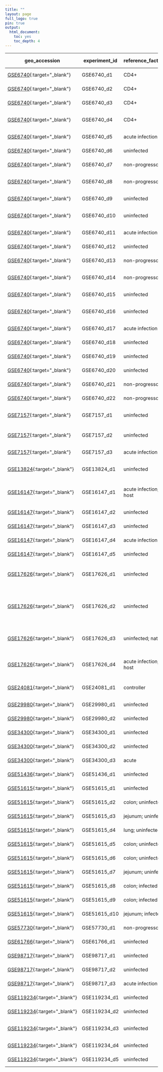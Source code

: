 ```yaml
---
title: ""
layout: page
full_logo: true
pin: true
output:
  html_document:
    toc: yes
    toc_depth: 4
---
```


| geo_accession                                                                               | experiment_id | reference_factor_name         | test_factor_name                  | platform_id | num_samples | num_samples_per_group (phenodata)                                                                                                                                                                                         | species                                 | sp_ncbi_id |
| ------------------------------------------------------------------------------------------- | ------------- | ----------------------------- | --------------------------------- | ----------- | ----------- | ------------------------------------------------------------------------------------------------------------------------------------------------------------------------------------------------------------------------- | --------------------------------------- | ---------- |
| [GSE6740](https://www.ncbi.nlm.nih.gov/geo/query/acc.cgi?acc=GSE6740){:target="_blank"}     | GSE6740_d1    | CD4+                          | CD8+                              | GPL96       | 10          | [5 CD4 acute; 5 CD8 acute](https://github.com/hihisiv/phenodata/blob/main/GSE6740_d1.csv){:target="_blank"}                                                                                                               | *Homo sapiens*                        | 9606       |
| [GSE6740](https://www.ncbi.nlm.nih.gov/geo/query/acc.cgi?acc=GSE6740){:target="_blank"}     | GSE6740_d2    | CD4+                          | CD8+                              | GPL96       | 10          | [5 CD4 chronic; 5 CD8 chronic](https://github.com/hihisiv/phenodata/blob/main/GSE6740_d2.csv){:target="_blank"}                                                                                                           | *Homo sapiens*                        | 9606       |
| [GSE6740](https://www.ncbi.nlm.nih.gov/geo/query/acc.cgi?acc=GSE6740){:target="_blank"}     | GSE6740_d3    | CD4+                          | CD8+                              | GPL96       | 10          | [5 CD4 uninfected; 5 CD8 uninfected](https://github.com/hihisiv/phenodata/blob/main/GSE6740_d3.csv){:target="_blank"}                                                                                                     | *Homo sapiens*                        | 9606       |
| [GSE6740](https://www.ncbi.nlm.nih.gov/geo/query/acc.cgi?acc=GSE6740){:target="_blank"}     | GSE6740_d4    | CD4+                          | CD8+                              | GPL96       | 10          | [5 CD4 non-progressor; 5 CD8 non-progressor](https://github.com/hihisiv/phenodata/blob/main/GSE6740_d4.csv){:target="_blank"}                                                                                             | *Homo sapiens*                        | 9606       |
| [GSE6740](https://www.ncbi.nlm.nih.gov/geo/query/acc.cgi?acc=GSE6740){:target="_blank"}     | GSE6740_d5    | acute infection               | chronic infection                 | GPL96       | 10          | [5 CD4 acute; 5 CD4 chronic](https://github.com/hihisiv/phenodata/blob/main/GSE6740_d5.csv){:target="_blank"}                                                                                                             | *Homo sapiens*                        | 9606       |
| [GSE6740](https://www.ncbi.nlm.nih.gov/geo/query/acc.cgi?acc=GSE6740){:target="_blank"}     | GSE6740_d6    | uninfected                    | acute infection                   | GPL96       | 10          | [5 CD4 uninfected; 5 CD4 acute](https://github.com/hihisiv/phenodata/blob/main/GSE6740_d6.csv){:target="_blank"}                                                                                                          | *Homo sapiens*                        | 9606       |
| [GSE6740](https://www.ncbi.nlm.nih.gov/geo/query/acc.cgi?acc=GSE6740){:target="_blank"}     | GSE6740_d7    | non-progressor                | acute infection                   | GPL96       | 10          | [5 CD4 non-progressor; 5 CD4 acute](https://github.com/hihisiv/phenodata/blob/main/GSE6740_d7.csv){:target="_blank"}                                                                                                      | *Homo sapiens*                        | 9606       |
| [GSE6740](https://www.ncbi.nlm.nih.gov/geo/query/acc.cgi?acc=GSE6740){:target="_blank"}     | GSE6740_d8    | non-progressor                | chronic infection                 | GPL96       | 10          | [5 CD4 non-progressor; 5 CD4 chronic](https://github.com/hihisiv/phenodata/blob/main/GSE6740_d8.csv){:target="_blank"}                                                                                                    | *Homo sapiens*                        | 9606       |
| [GSE6740](https://www.ncbi.nlm.nih.gov/geo/query/acc.cgi?acc=GSE6740){:target="_blank"}     | GSE6740_d9    | uninfected                    | chronic infection                 | GPL96       | 10          | [5 CD4 uninfected; 5 CD4 chronic](https://github.com/hihisiv/phenodata/blob/main/GSE6740_d9.csv){:target="_blank"}                                                                                                        | *Homo sapiens*                        | 9606       |
| [GSE6740](https://www.ncbi.nlm.nih.gov/geo/query/acc.cgi?acc=GSE6740){:target="_blank"}     | GSE6740_d10   | uninfected                    | non-progressor                    | GPL96       | 10          | [5 CD4 uninfected; 5 CD4 non-progressor](https://github.com/hihisiv/phenodata/blob/main/GSE6740_d10.csv){:target="_blank"}                                                                                                | *Homo sapiens*                        | 9606       |
| [GSE6740](https://www.ncbi.nlm.nih.gov/geo/query/acc.cgi?acc=GSE6740){:target="_blank"}     | GSE6740_d11   | acute infection               | chronic infection                 | GPL96       | 10          | [5 CD8 acute; 5 CD8 chronic](https://github.com/hihisiv/phenodata/blob/main/GSE6740_d11.csv){:target="_blank"}                                                                                                            | *Homo sapiens*                        | 9606       |
| [GSE6740](https://www.ncbi.nlm.nih.gov/geo/query/acc.cgi?acc=GSE6740){:target="_blank"}     | GSE6740_d12   | uninfected                    | acute infection                   | GPL96       | 10          | [5 CD8 uninfected; 5 CD8 acute](https://github.com/hihisiv/phenodata/blob/main/GSE6740_d12.csv){:target="_blank"}                                                                                                         | *Homo sapiens*                        | 9606       |
| [GSE6740](https://www.ncbi.nlm.nih.gov/geo/query/acc.cgi?acc=GSE6740){:target="_blank"}     | GSE6740_d13   | non-progressor                | acute infection                   | GPL96       | 10          | [5 CD8 non-progressor; 5 CD8 acute](https://github.com/hihisiv/phenodata/blob/main/GSE6740_d13.csv){:target="_blank"}                                                                                                     | *Homo sapiens*                        | 9606       |
| [GSE6740](https://www.ncbi.nlm.nih.gov/geo/query/acc.cgi?acc=GSE6740){:target="_blank"}     | GSE6740_d14   | non-progressor                | chronic infection                 | GPL96       | 10          | [5 CD8 non-progressor; 5 CD8 chronic](https://github.com/hihisiv/phenodata/blob/main/GSE6740_d14.csv){:target="_blank"}                                                                                                   | *Homo sapiens*                        | 9606       |
| [GSE6740](https://www.ncbi.nlm.nih.gov/geo/query/acc.cgi?acc=GSE6740){:target="_blank"}     | GSE6740_d15   | uninfected                    | chronic infection                 | GPL96       | 10          | [5 CD8 uninfected; 5 CD8 chronic](https://github.com/hihisiv/phenodata/blob/main/GSE6740_d15.csv){:target="_blank"}                                                                                                       | *Homo sapiens*                        | 9606       |
| [GSE6740](https://www.ncbi.nlm.nih.gov/geo/query/acc.cgi?acc=GSE6740){:target="_blank"}     | GSE6740_d16   | uninfected                    | non-progressor                    | GPL96       | 10          | [5 CD8 uninfected; 5 CD8 non-progressor](https://github.com/hihisiv/phenodata/blob/main/GSE6740_d16.csv){:target="_blank"}                                                                                                | *Homo sapiens*                        | 9606       |
| [GSE6740](https://www.ncbi.nlm.nih.gov/geo/query/acc.cgi?acc=GSE6740){:target="_blank"}     | GSE6740_d17   | acute infection               | chronic infection                 | GPL96       | 20          | [10 acute; 10 chronic](https://github.com/hihisiv/phenodata/blob/main/GSE6740_d17.csv){:target="_blank"}                                                                                                                  | *Homo sapiens*                        | 9606       |
| [GSE6740](https://www.ncbi.nlm.nih.gov/geo/query/acc.cgi?acc=GSE6740){:target="_blank"}     | GSE6740_d18   | uninfected                    | acute infection                   | GPL96       | 20          | [10 uninfected; 10 acute](https://github.com/hihisiv/phenodata/blob/main/GSE6740_d18.csv){:target="_blank"}                                                                                                               | *Homo sapiens*                        | 9606       |
| [GSE6740](https://www.ncbi.nlm.nih.gov/geo/query/acc.cgi?acc=GSE6740){:target="_blank"}     | GSE6740_d19   | uninfected                    | chronic infection                 | GPL96       | 20          | [10 uninfected; 10 chronic](https://github.com/hihisiv/phenodata/blob/main/GSE6740_d19.csv){:target="_blank"}                                                                                                             | *Homo sapiens*                        | 9606       |
| [GSE6740](https://www.ncbi.nlm.nih.gov/geo/query/acc.cgi?acc=GSE6740){:target="_blank"}     | GSE6740_d20   | uninfected                    | non-progressor                    | GPL96       | 20          | [10 uninfected; 10 non-progressor](https://github.com/hihisiv/phenodata/blob/main/GSE6740_d20.csv){:target="_blank"}                                                                                                      | *Homo sapiens*                        | 9606       |
| [GSE6740](https://www.ncbi.nlm.nih.gov/geo/query/acc.cgi?acc=GSE6740){:target="_blank"}     | GSE6740_d21   | non-progressor                | acute infection                   | GPL96       | 20          | [10 non-progressor; 10 acute](https://github.com/hihisiv/phenodata/blob/main/GSE6740_d21.csv){:target="_blank"}                                                                                                           | *Homo sapiens*                        | 9606       |
| [GSE6740](https://www.ncbi.nlm.nih.gov/geo/query/acc.cgi?acc=GSE6740){:target="_blank"}     | GSE6740_d22   | non-progressor                | chronic infection                 | GPL96       | 20          | [10 non-progressor; 10 chronic](https://github.com/hihisiv/phenodata/blob/main/GSE6740_d22.csv){:target="_blank"}                                                                                                         | *Homo sapiens*                        | 9606       |
| [GSE7157](https://www.ncbi.nlm.nih.gov/geo/query/acc.cgi?acc=GSE7157){:target="_blank"}     | GSE7157_d1    | uninfected                    | acute infection                   | GPL3535     | 14          | [7 at baseline prior to infection; 7 week 2](https://github.com/hihisiv/phenodata/blob/main/GSE7157_d1.csv){:target="_blank"}                                                                                             | Macaca fascicularis                     | 9541       |
| [GSE7157](https://www.ncbi.nlm.nih.gov/geo/query/acc.cgi?acc=GSE7157){:target="_blank"}     | GSE7157_d2    | uninfected                    | chronic infection                 | GPL3535     | 14          | [7 at baseline prior to infection; 7 week 20](https://github.com/hihisiv/phenodata/blob/main/GSE7157_d2.csv){:target="_blank"}                                                                                            | Macaca fascicularis                     | 9541       |
| [GSE7157](https://www.ncbi.nlm.nih.gov/geo/query/acc.cgi?acc=GSE7157){:target="_blank"}     | GSE7157_d3    | acute infection               | chronic infection                 | GPL3535     | 14          | [7 week 2; 7 week 20](https://github.com/hihisiv/phenodata/blob/main/GSE7157_d3.csv){:target="_blank"}                                                                                                                    | Macaca fascicularis                     | 9541       |
| [GSE13824](https://www.ncbi.nlm.nih.gov/geo/query/acc.cgi?acc=GSE13824){:target="_blank"}   | GSE13824_d1   | uninfected                    | infected                          | GPL3535     | 36          | [9 uninfected (18 samples) and 9 infected (18 samples) RMs](https://github.com/hihisiv/phenodata/blob/main/GSE13824_d1.csv){:target="_blank"}                                                                             | *Macaca mulatta*                      | 9544       |
| [GSE16147](https://www.ncbi.nlm.nih.gov/geo/query/acc.cgi?acc=GSE16147){:target="_blank"}   | GSE16147_d1   | acute infection; natural host | acute infection; non_natural host | GPL3535     | 47          | [25 SM; 22 RM](https://github.com/hihisiv/phenodata/blob/main/GSE16147_d1.csv){:target="_blank"}                                                                                                                          | *Cercocebus atys*; *Macaca mulatta* | 9531; 9544 |
| [GSE16147](https://www.ncbi.nlm.nih.gov/geo/query/acc.cgi?acc=GSE16147){:target="_blank"}   | GSE16147_d2   | uninfected                    | acute infection                   | GPL3535     | 28          | [3 SM uninfected; 25 SM acute](https://github.com/hihisiv/phenodata/blob/main/GSE16147_d2.csv){:target="_blank"}                                                                                                          | *Cercocebus atys*                     | 9531       |
| [GSE16147](https://www.ncbi.nlm.nih.gov/geo/query/acc.cgi?acc=GSE16147){:target="_blank"}   | GSE16147_d3   | uninfected                    | chronic infection                 | GPL3535     | 8           | [3 SM uninfected; 5 SM chronic](https://github.com/hihisiv/phenodata/blob/main/GSE16147_d3.csv){:target="_blank"}                                                                                                         | *Cercocebus atys*                     | 9531       |
| [GSE16147](https://www.ncbi.nlm.nih.gov/geo/query/acc.cgi?acc=GSE16147){:target="_blank"}   | GSE16147_d4   | acute infection               | chronic infection                 | GPL3535     | 30          | [25 SM acute; 5 SM chronic](https://github.com/hihisiv/phenodata/blob/main/GSE16147_d4.csv){:target="_blank"}                                                                                                             | *Cercocebus atys*                     | 9531       |
| [GSE16147](https://www.ncbi.nlm.nih.gov/geo/query/acc.cgi?acc=GSE16147){:target="_blank"}   | GSE16147_d5   | uninfected                    | acute infection                   | GPL3535     | 30          | [8 RM uninfected; 22 RM acute](https://github.com/hihisiv/phenodata/blob/main/GSE16147_d5.csv){:target="_blank"}                                                                                                          | *Macaca mulatta*                      | 9544       |
| [GSE17626](https://www.ncbi.nlm.nih.gov/geo/query/acc.cgi?acc=GSE17626){:target="_blank"}   | GSE17626_d1   | uninfected                    | acute infection                   | GPL3535     | 16          | [4 RMs without SIV infection (8 samples) and 4 RMs SIVmac239-infected (14 dpi; 8 samples)](https://github.com/hihisiv/phenodata/blob/main/GSE17626_d1.csv){:target="_blank"}                                              | *Macaca mulatta*                      | 9544       |
| [GSE17626](https://www.ncbi.nlm.nih.gov/geo/query/acc.cgi?acc=GSE17626){:target="_blank"}   | GSE17626_d2   | uninfected                    | acute infection                   | GPL3535     | 12          | [2 SMs prior to infection (FRs and Fuv; 4 samples); 2 SMs at 14 dpi (FRs and FWv; 4 samples); 2 SMs at 30 dpi (Fuv and FWv; 4 samples)](https://github.com/hihisiv/phenodata/blob/main/GSE17626_d2.csv){:target="_blank"} | *Cercocebus atys*                     | 9531       |
| [GSE17626](https://www.ncbi.nlm.nih.gov/geo/query/acc.cgi?acc=GSE17626){:target="_blank"}   | GSE17626_d3   | uninfected; natural host      | uninfected; acute                 | GPL3535     | 12          | [4 SM uninfected; 8 RM uninfected ](https://github.com/hihisiv/phenodata/blob/main/GSE17626_d3.csv){:target="_blank"}                                                                                                     | *Cercocebus atys*; *Macaca mulatta* | 9531; 9544 |
| [GSE17626](https://www.ncbi.nlm.nih.gov/geo/query/acc.cgi?acc=GSE17626){:target="_blank"}   | GSE17626_d4   | acute infection; natural host | acute infection; non_natural host | GPL3535     | 16          | [8 SM acute; 8 RM acute](https://github.com/hihisiv/phenodata/blob/main/GSE17626_d4.csv){:target="_blank"}                                                                                                                | *Cercocebus atys*; *Macaca mulatta* | 9531; 9544 |
| [GSE24081](https://www.ncbi.nlm.nih.gov/geo/query/acc.cgi?acc=GSE24081){:target="_blank"}   | GSE24081_d1   | controller                    | chronic infection                 | GPL3921     | 42          | [24 HIV controllers; 18 chronic progressors](https://github.com/hihisiv/phenodata/blob/main/GSE24081_d1.csv){:target="_blank"}                                                                                            | *Homo sapiens*                        | 9606       |
| [GSE29980](https://www.ncbi.nlm.nih.gov/geo/query/acc.cgi?acc=GSE29980){:target="_blank"}   | GSE29980_d1   | uninfected                    | acute infection                   | GPL3535     | 8           | [4 RM uninfected; 4 RM acute](https://github.com/hihisiv/phenodata/blob/main/GSE29980_d1.csv){:target="_blank"}                                                                                                           | *Macaca mulatta*                      | 9544       |
| [GSE29980](https://www.ncbi.nlm.nih.gov/geo/query/acc.cgi?acc=GSE29980){:target="_blank"}   | GSE29980_d2   | uninfected                    | chronic infection                 | GPL3535     | 8           | [4 SM uninfected; 4 SM chronic](https://github.com/hihisiv/phenodata/blob/main/GSE29980_d2.csv){:target="_blank"}                                                                                                         |                                         | 9531       |
| [GSE34300](https://www.ncbi.nlm.nih.gov/geo/query/acc.cgi?acc=GSE34300){:target="_blank"}   | GSE34300_d1   | uninfected                    | acute infection                   | GPL3535     | 6           | [3 uninfected; 3 acute](https://github.com/hihisiv/phenodata/blob/main/GSE34300_d1.csv){:target="_blank"}                                                                                                                 | *Macaca mulatta*                      | 9544       |
| [GSE34300](https://www.ncbi.nlm.nih.gov/geo/query/acc.cgi?acc=GSE34300){:target="_blank"}   | GSE34300_d2   | uninfected                    | chronic infection                 | GPL3535     | 6           | [3 uninfected; 3 chronic](https://github.com/hihisiv/phenodata/blob/main/GSE34300_d2.csv){:target="_blank"}                                                                                                               | *Macaca mulatta*                      | 9544       |
| [GSE34300](https://www.ncbi.nlm.nih.gov/geo/query/acc.cgi?acc=GSE34300){:target="_blank"}   | GSE34300_d3   | acute                         | chronic infection                 | GPL3535     | 6           | [3 acute; 3 chronic](https://github.com/hihisiv/phenodata/blob/main/GSE34300_d3.csv){:target="_blank"}                                                                                                                    | *Macaca mulatta*                      | 9544       |
| [GSE51436](https://www.ncbi.nlm.nih.gov/geo/query/acc.cgi?acc=GSE51436){:target="_blank"}   | GSE51436_d1   | uninfected                    | infected                          | GPL3535     | 8           | [3 uninfected; 5 infected](https://github.com/hihisiv/phenodata/blob/main/GSE51436_d1.csv){:target="_blank"}                                                                                                              | *Macaca mulatta*                      | 9544       |
| [GSE51615](https://www.ncbi.nlm.nih.gov/geo/query/acc.cgi?acc=GSE51615){:target="_blank"}   | GSE51615_d1   | uninfected                    | infected                          | GPL3535     | 23          | [9 uninfected; 14 infected](https://github.com/hihisiv/phenodata/blob/main/GSE51615_d1.csv){:target="_blank"}                                                                                                             | *Macaca mulatta*                      | 9544       |
| [GSE51615](https://www.ncbi.nlm.nih.gov/geo/query/acc.cgi?acc=GSE51615){:target="_blank"}   | GSE51615_d2   | colon; uninfected             | colon; infected                   | GPL3535     | 7           | [3 uninfected; 4 infected](https://github.com/hihisiv/phenodata/blob/main/GSE51615_d2.csv){:target="_blank"}                                                                                                              | *Macaca mulatta*                      | 9544       |
| [GSE51615](https://www.ncbi.nlm.nih.gov/geo/query/acc.cgi?acc=GSE51615){:target="_blank"}   | GSE51615_d3   | jejunum; uninfected           | jejunum; infected                 | GPL3535     | 8           | [3 uninfected; 5 infected](https://github.com/hihisiv/phenodata/blob/main/GSE51615_d3.csv){:target="_blank"}                                                                                                              | *Macaca mulatta*                      | 9544       |
| [GSE51615](https://www.ncbi.nlm.nih.gov/geo/query/acc.cgi?acc=GSE51615){:target="_blank"}   | GSE51615_d4   | lung; uninfected              | lung; infected                    | GPL3535     | 8           | [3 uninfected; 5 infected](https://github.com/hihisiv/phenodata/blob/main/GSE51615_d4.csv){:target="_blank"}                                                                                                              | *Macaca mulatta*                      | 9544       |
| [GSE51615](https://www.ncbi.nlm.nih.gov/geo/query/acc.cgi?acc=GSE51615){:target="_blank"}   | GSE51615_d5   | colon; uninfected             | jejunum; uninfected               | GPL3535     | 6           | [3 colon uninfected; 3 jejunum uninfected](https://github.com/hihisiv/phenodata/blob/main/GSE51615_d5.csv){:target="_blank"}                                                                                              | *Macaca mulatta*                      | 9544       |
| [GSE51615](https://www.ncbi.nlm.nih.gov/geo/query/acc.cgi?acc=GSE51615){:target="_blank"}   | GSE51615_d6   | colon; uninfected             | lung; uninfected                  | GPL3535     | 6           | [3 colon uninfected; 3 lung uninfected](https://github.com/hihisiv/phenodata/blob/main/GSE51615_d6.csv){:target="_blank"}                                                                                                 | *Macaca mulatta*                      | 9544       |
| [GSE51615](https://www.ncbi.nlm.nih.gov/geo/query/acc.cgi?acc=GSE51615){:target="_blank"}   | GSE51615_d7   | jejunum; uninfected           | lung; uninfected                  | GPL3535     | 6           | [3 jejunum uninfected; 3 lung uninfected](https://github.com/hihisiv/phenodata/blob/main/GSE51615_d7.csv){:target="_blank"}                                                                                               | *Macaca mulatta*                      | 9544       |
| [GSE51615](https://www.ncbi.nlm.nih.gov/geo/query/acc.cgi?acc=GSE51615){:target="_blank"}   | GSE51615_d8   | colon; infected               | jejunum; infected                 | GPL3535     | 9           | [4 colon infected; 5 jejunum infected](https://github.com/hihisiv/phenodata/blob/main/GSE51615_d8.csv){:target="_blank"}                                                                                                  | *Macaca mulatta*                      | 9544       |
| [GSE51615](https://www.ncbi.nlm.nih.gov/geo/query/acc.cgi?acc=GSE51615){:target="_blank"}   | GSE51615_d9   | colon; infected               | lung; infected                    | GPL3535     | 9           | [4 colon infected; 5 lung infected](https://github.com/hihisiv/phenodata/blob/main/GSE51615_d9.csv){:target="_blank"}                                                                                                     | *Macaca mulatta*                      | 9544       |
| [GSE51615](https://www.ncbi.nlm.nih.gov/geo/query/acc.cgi?acc=GSE51615){:target="_blank"}   | GSE51615_d10  | jejunum; infected             | lung; infected                    | GPL3535     | 10          | [5 jejunum infected; 5 lung infected](https://github.com/hihisiv/phenodata/blob/main/GSE51615_d10.csv){:target="_blank"}                                                                                                  | *Macaca mulatta*                      | 9544       |
| [GSE57730](https://www.ncbi.nlm.nih.gov/geo/query/acc.cgi?acc=GSE57730){:target="_blank"}   | GSE57730_d1   | non-progressor                | HIV-1 progressor                  | GPL570      | 12          | [5 non-progressor; 7 progressor](https://github.com/hihisiv/phenodata/blob/main/GSE57730_d1.csv){:target="_blank"}                                                                                                        | *Homo sapiens*                        | 9606       |
| [GSE61766](https://www.ncbi.nlm.nih.gov/geo/query/acc.cgi?acc=GSE61766){:target="_blank"}   | GSE61766_d1   | uninfected                    | acute infection                   | GPL3535     | 12          | [6 uninfected; 6 infected](https://github.com/hihisiv/phenodata/blob/main/GSE61766_d1.csv){:target="_blank"}                                                                                                              | *Macaca mulatta*                      | 9544       |
| [GSE98717](https://www.ncbi.nlm.nih.gov/geo/query/acc.cgi?acc=GSE98717){:target="_blank"}   | GSE98717_d1   | uninfected                    | acute infection                   | GPL3535     | 8           | [4 uninfected; 4 acute](https://github.com/hihisiv/phenodata/blob/main/GSE98717_d1.csv){:target="_blank"}                                                                                                                 | *Macaca mulatta*                      | 9544       |
| [GSE98717](https://www.ncbi.nlm.nih.gov/geo/query/acc.cgi?acc=GSE98717){:target="_blank"}   | GSE98717_d2   | uninfected                    | chronic infection                 | GPL3535     | 7           | [4 uninfected; 3 chronic](https://github.com/hihisiv/phenodata/blob/main/GSE98717_d2.csv){:target="_blank"}                                                                                                               | *Macaca mulatta*                      | 9544       |
| [GSE98717](https://www.ncbi.nlm.nih.gov/geo/query/acc.cgi?acc=GSE98717){:target="_blank"}   | GSE98717_d3   | acute infection               | chronic infection                 | GPL3535     | 7           | [4 acute; 3 chronic](https://github.com/hihisiv/phenodata/blob/main/GSE98717_d3.csv){:target="_blank"}                                                                                                                    | *Macaca mulatta*                      | 9544       |
| [GSE119234](https://www.ncbi.nlm.nih.gov/geo/query/acc.cgi?acc=GSE119234){:target="_blank"} | GSE119234_d1  | uninfected                    | infected                          | GPL21697    | 31          | [18 uninfected; 13 infected](https://github.com/hihisiv/phenodata/blob/main/GSE119234_d1.csv){:target="_blank"}                                                                                                           | *Homo sapiens*                        | 9606       |
| [GSE119234](https://www.ncbi.nlm.nih.gov/geo/query/acc.cgi?acc=GSE119234){:target="_blank"} | GSE119234_d2  | uninfected                    | B-cell germinal; infected         | GPL21697    | 9           | [5 uninfected; 4 infected](https://github.com/hihisiv/phenodata/blob/main/GSE119234_d2.csv){:target="_blank"}                                                                                                             | *Homo sapiens*                        | 9606       |
| [GSE119234](https://www.ncbi.nlm.nih.gov/geo/query/acc.cgi?acc=GSE119234){:target="_blank"} | GSE119234_d3  | uninfected                    | B-cell unswitched; infected       | GPL21697    | 9           | [5 uninfected; 4 infected](https://github.com/hihisiv/phenodata/blob/main/GSE119234_d3.csv){:target="_blank"}                                                                                                             | *Homo sapiens*                        | 9606       |
| [GSE119234](https://www.ncbi.nlm.nih.gov/geo/query/acc.cgi?acc=GSE119234){:target="_blank"} | GSE119234_d4  | uninfected                    | B-cell naive; infected            | GPL21697    | 9           | [5 uninfected; 4 infected](https://github.com/hihisiv/phenodata/blob/main/GSE119234_d4.csv){:target="_blank"}                                                                                                             | *Homo sapiens*                        | 9606       |
| [GSE119234](https://www.ncbi.nlm.nih.gov/geo/query/acc.cgi?acc=GSE119234){:target="_blank"} | GSE119234_d5  | uninfected                    | B-cell memory; infected           | GPL21697    | 9           | [5 uninfected; 4 infected](https://github.com/hihisiv/phenodata/blob/main/GSE119234_d5.csv){:target="_blank"}                                                                                                             | *Homo sapiens*                        | 9606       |